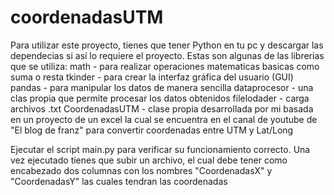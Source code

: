 # coordenadasUTM
Para utilizar este proyecto, tienes que tener Python en tu pc y descargar las dependecias si así lo requiere
el proyecto. Estas son algunas de las librerias que se utiliza:
math  - para realizar operaciones matematicas basicas como suma o resta
tkinder  - para crear la interfaz gráfica del usuario (GUI)
pandas  - para manipular los datos de manera sencilla
dataprocesor   - una clas propia que permite procesar los datos obtenidos
filelodader      - carga archivos .txt
CoordenadasUTM - clase propia desarrollada por mi basada en un proyecto de un excel la cual se encuentra en el canal de youtube de "El blog de franz" para convertir coordenadas entre UTM y Lat/Long

Ejecutar el  script main.py para verificar su funcionamiento correcto.
Una vez ejecutado tienes que subir un archivo, el cual debe tener como encabezado dos columnas con los nombres "CoordenadasX" y "CoordenadasY" las cuales tendran las coordenadas 


